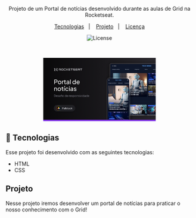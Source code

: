 <p align="center">
Projeto de um Portal de notícias desenvolvido durante as aulas de Grid na Rocketseat.
</p>

<p align="center">
  <a href="#-tecnologias">Tecnologias</a>&nbsp;&nbsp;&nbsp;|&nbsp;&nbsp;&nbsp;
  <a href="#-projeto">Projeto</a>&nbsp;&nbsp;&nbsp;|&nbsp;&nbsp;&nbsp;
  <a href="#memo-licença">Licença</a>
</p>

<p align="center">
  <img alt="License" src="https://img.shields.io/static/v1?label=license&message=MIT&color=0F172A&labelColor=1D4ED8">
</p>

<br>

<p align="center">
  <img alt="Preview do projeto desenvolvido." src=".github/Readme.png" width="60%">
</p>

## 🚀 Tecnologias

Esse projeto foi desenvolvido com as seguintes tecnologias:

- HTML
- CSS

## Projeto

Nesse projeto iremos desenvolver um portal de notícias para praticar o nosso conhecimento com o Grid!
